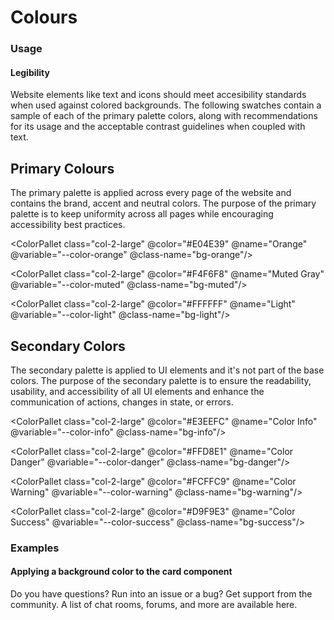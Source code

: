 # Colours

### Usage
#### Legibility
Website elements like text and icons should meet accesibility standards when used against colored backgrounds. The following swatches contain a sample of each of the primary palette colors, along with recommendations for its usage and the acceptable contrast guidelines when coupled with text.

## Primary Colours
The primary palette is applied across every page of the website and contains the brand, accent and neutral colors. The purpose of the primary palette is to keep uniformity across all pages while encouraging accessibility best practices.

<div class="layout-grid">
  <ColorPallet class="col-2-large" @color="#1A1A1A" @name="Dark Gray" @variable="--color-dark" @class-name="bg-dark" />

  <ColorPallet class="col-2-large" @color="#E04E39" @name="Orange" @variable="--color-orange" @class-name="bg-orange"/>

  <ColorPallet class="col-2-large" @color="#F4F6F8" @name="Muted Gray" @variable="--color-muted" @class-name="bg-muted"/>

  <ColorPallet class="col-2-large" @color="#FFFFFF" @name="Light" @variable="--color-light" @class-name="bg-light"/>
</div>

## Secondary Colors
The secondary palette is applied to UI elements and it's not part of the base colors. The purpose of the secondary palette is to ensure the readability, usability, and accessibility of all UI elements and enhance the communication of actions, changes in state, or errors.

<div class="layout-grid">
  <ColorPallet class="col-2-large" @color="#A2A3A8" @name="Light" @variable="--color-gray" @class-name="bg-gray"/>

  <ColorPallet class="col-2-large" @color="#E3EEFC" @name="Color Info" @variable="--color-info" @class-name="bg-info"/>

  <ColorPallet class="col-2-large" @color="#FFD8E1" @name="Color Danger" @variable="--color-danger" @class-name="bg-danger"/>

  <ColorPallet class="col-2-large" @color="#FCFFC9" @name="Color Warning" @variable="--color-warning" @class-name="bg-warning"/>

  <ColorPallet class="col-2-large" @color="#D9F9E3" @name="Color Success" @variable="--color-success" @class-name="bg-success"/>
</div>

### Examples

#### Applying a background color to the card component

<div class="card bg-info">
  <div class="card-content">
  Do you have questions? Run into an issue or a bug? Get support from the community. A list of chat rooms, forums, and more are available here.
  </div>
</div>
